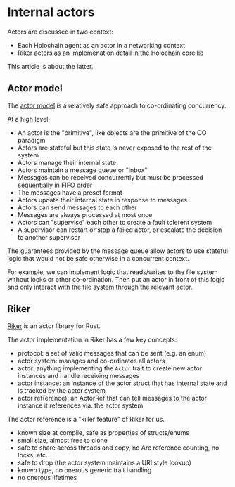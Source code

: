 # Internal actors

Actors are discussed in two context:

- Each Holochain agent as an actor in a networking context
- Riker actors as an implemenation detail in the Holochain core lib

This article is about the latter.

## Actor model

The [actor model](https://en.wikipedia.org/wiki/Actor_model) is a relatively safe approach to co-ordinating concurrency.

At a high level:

- An actor is the "primitive", like objects are the primitive of the OO paradigm
- Actors are stateful but this state is never exposed to the rest of the system
- Actors manage their internal state
- Actors maintain a message queue or "inbox"
- Messages can be received concurrently but must be processed sequentially in FIFO order
- The messages have a preset format
- Actors update their internal state in response to messages
- Actors can send messages to each other
- Messages are always processed at most once
- Actors can "supervise" each other to create a fault tolerent system
- A supervisor can restart or stop a failed actor, or escalate the decision to another supervisor

The guarantees provided by the message queue allow actors to use stateful logic
that would not be safe otherwise in a concurrent context.

For example, we can implement logic that reads/writes to the file system without
locks or other co-ordination. Then put an actor in front of this logic and only
interact with the file system through the relevant actor.

## Riker

[Riker](http://riker.rs/) is an actor library for Rust.

The actor implementation in Riker has a few key concepts:

- protocol: a set of valid messages that can be sent (e.g. an enum)
- actor system: manages and co-ordinates all actors
- actor: anything implementing the `Actor` trait to create new actor instances and handle receiving messages
- actor instance: an instance of the actor struct that has internal state and is tracked by the actor system
- actor ref(erence): an ActorRef<MyProtocol> that can tell messages to the actor instance it references via. the actor system

The actor reference is a "killer feature" of Riker for us.

- known size at compile, safe as properties of structs/enums
- small size, almost free to clone
- safe to share across threads and copy, no Arc reference counting, no locks, etc.
- safe to drop (the actor system maintains a URI style lookup)
- known type, no onerous generic trait handling
- no onerous lifetimes
